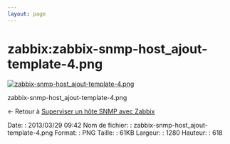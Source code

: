 ```yaml
---
layout: page
---
```


zabbix:zabbix-snmp-host\_ajout-template-4.png
=============================================

[![zabbix-snmp-host\_ajout-template-4.png](..//assets/media/zabbix/zabbix-snmp-host_ajout-template-4.png@cache=&w=900&h=434 "zabbix-snmp-host_ajout-template-4.png")](..//assets/media/zabbix/zabbix-snmp-host_ajout-template-4.png@cache= "Afficher le fichier original")

zabbix-snmp-host\_ajout-template-4.png

← Retour à [Superviser un hôte SNMP avec
Zabbix](../../zabbix/zabbix-snmp-host.html "zabbix:zabbix-snmp-host")

Date:
:   2013/03/29 09:42
Nom de fichier:
:   zabbix-snmp-host\_ajout-template-4.png
Format:
:   PNG
Taille:
:   61KB
Largeur:
:   1280
Hauteur:
:   618

